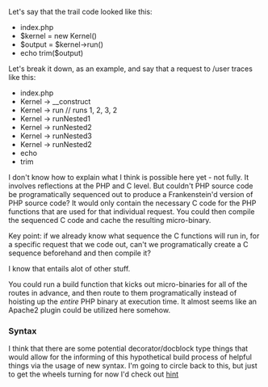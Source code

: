 Let's say that the trail code looked like this:

- index.php
- $kernel = new Kernel()
- $output = $kernel->run()
- echo trim($output)

Let's break it down, as an example, and say that a request to /user traces like this:

- index.php
- Kernel -> __construct
- Kernel -> run // runs 1, 2, 3, 2
- Kernel -> runNested1
- Kernel -> runNested2
- Kernel -> runNested3
- Kernel -> runNested2
- echo
- trim

I don't know how to explain what I think is possible here yet - not fully. It involves reflections at the PHP and C level. But couldn't PHP source code be programatically sequenced out to produce a Frankenstein'd version of PHP source code? It would only contain the necessary C code for the PHP functions that are used for that individual request. You could then compile the sequenced C code and cache the resulting micro-binary.

Key point: if we already know what sequence the C functions will run in, for a specific request that we code out, can't we programatically create a C sequence beforehand and then compile it?

I know that entails alot of other stuff.

You could run a build function that kicks out micro-binaries for all of the routes in advance, and then route to them programatically instead of hoisting up the *entire* PHP binary at execution time. It almost seems like an Apache2 plugin could be utilized here somehow.

### Syntax
I think that there are some potential decorator/docblock type things that would allow for the informing of this hypothetical build process of helpful things via the usage of new syntax. I'm going to circle back to this, but just to get the wheels turning for now I'd check out [hint](https://github.com/dharkflower/syntax/blob/main/php_4_hint.md)
